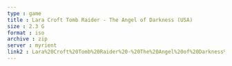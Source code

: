 ```yaml
---
type : game
title : Lara Croft Tomb Raider - The Angel of Darkness (USA)
size : 2.3 G
format : iso
archive : zip
server : myrient
link2 : Lara%20Croft%20Tomb%20Raider%20-%20The%20Angel%20of%20Darkness%20%28USA%29
---
```

